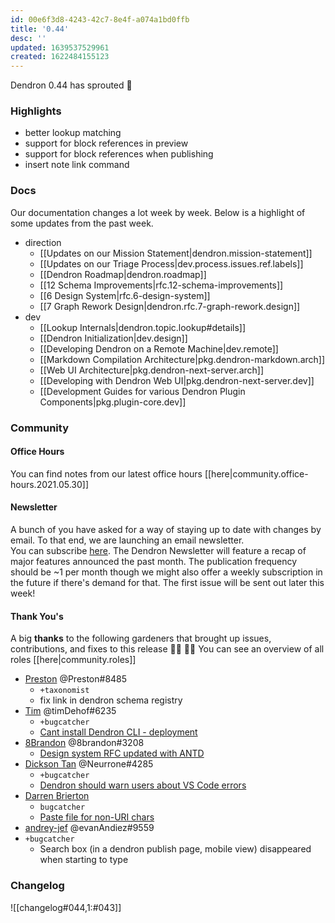 ```yaml
---
id: 00e6f3d8-4243-42c7-8e4f-a074a1bd0ffb
title: '0.44'
desc: ''
updated: 1639537529961
created: 1622484155123
---
```

Dendron 0.44 has sprouted  🌱

### Highlights

- better lookup matching
- support for block references in preview 
- support for block references when publishing
- insert note link command

### Docs

Our documentation changes a lot week by week. Below is a highlight of some updates from the past week.

- direction
  - [[Updates on our Mission Statement|dendron.mission-statement]]
  - [[Updates on our Triage Process|dev.process.issues.ref.labels]]
  - [[Dendron Roadmap|dendron.roadmap]]
  - [[12 Schema Improvements|rfc.12-schema-improvements]]
  - [[6 Design System|rfc.6-design-system]]
  - [[7 Graph Rework Design|dendron.rfc.7-graph-rework.design]]
- dev
    - [[Lookup Internals|dendron.topic.lookup#details]]
    - [[Dendron Initialization|dev.design]]
    - [[Developing Dendron on a Remote Machine|dev.remote]]
    - [[Markdown Compilation Architecture|pkg.dendron-markdown.arch]]
    - [[Web UI Architecture|pkg.dendron-next-server.arch]]
    - [[Developing with Dendron Web UI|pkg.dendron-next-server.dev]]
    - [[Development Guides for various Dendron Plugin Components|pkg.plugin-core.dev]]


### Community

#### Office Hours

You can find notes from our latest office hours [[here|community.office-hours.2021.05.30]]

#### Newsletter

A bunch of you have asked for a way of staying up to date with changes by email. To that end, we are launching an email newsletter.  
You can subscribe [here](https://link.dendron.so/newsletter). The Dendron Newsletter will feature a recap of major features announced the past month. 
The publication frequency should be ~1 per month though we might also offer a weekly subscription in the future if there's demand for that. The first issue will be sent out later this week!

#### Thank You's

A big **thanks** to the following gardeners that brought up issues, contributions, and fixes to this release :man_farmer: :woman_farmer: 
You can see an overview of all roles [[here|community.roles]]

- [Preston](https://github.com/LiminalCrab) @Preston#8485 
  - `+taxonomist`
  - fix link in dendron schema registry
- [Tim](https://github.com/timDeHof) @timDehof#6235
  - `+bugcatcher`
  - [Cant install Dendron CLI - deployment](https://github.com/dendronhq/dendron/issues/776)
- [8Brandon](https://github.com/8brandon) @8brandon#3208
  - [Design system RFC updated with ANTD](https://github.com/dendronhq/dendron-site/pull/101)
- [Dickson Tan](https://github.com/Neurrone) @Neurrone#4285
  - `+bugcatcher`
  - [Dendron should warn users about VS Code errors](https://github.com/dendronhq/dendron/issues/772)
- [Darren Brierton](https://github.com/ddbrierton)
  - `bugcatcher`
  - [Paste file for non-URI chars](https://github.com/dendronhq/dendron/issues/765)
- [andrey-jef](https://github.com/andrey-jef) @evanAndiez#9559
- `+bugcatcher`
  - Search box (in a dendron publish page, mobile view) disappeared when starting to type 

### Changelog

![[changelog#044,1:#043]]

